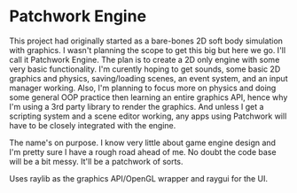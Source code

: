 # Patchwork Engine

This project had originally started as a bare-bones 2D soft body simulation with graphics. I wasn't planning the scope to get this big but here we go. I'll call it Patchwork Engine. The plan is to create a 2D only engine with some very basic functionality. I'm curently hoping to get sounds, some basic 2D graphics and physics, saving/loading scenes, an event system, and an input manager working. Also, I'm planning to focus more on physics and doing some general OOP practice then learning an entire graphics API, hence why I'm using a 3rd party library to render the graphics. And unless I get a scripting system and a scene editor working, any apps using Patchwork will have to be closely integrated with the engine.

The name's on purpose. I know very little about game engine design and I'm pretty sure I have a rough road ahead of me. No doubt the code base will be a bit messy. It'll be a patchwork of sorts.

Uses raylib as the graphics API/OpenGL wrapper and raygui for the UI.
